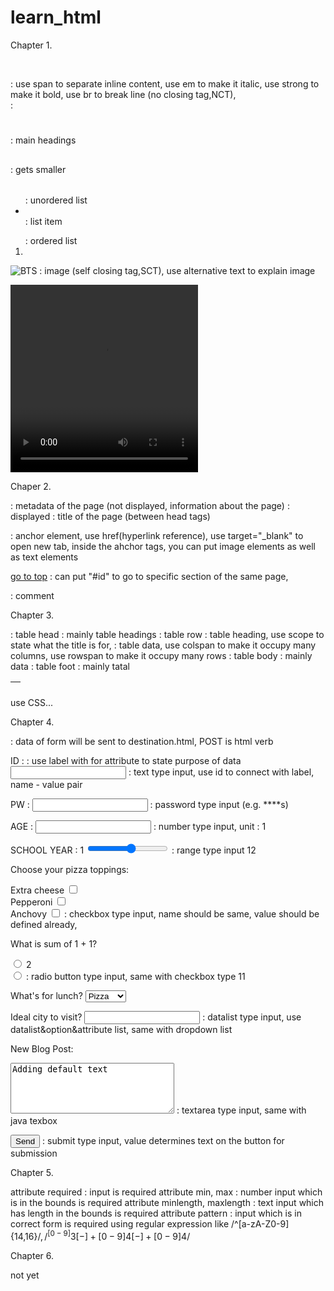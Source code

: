 # learn_html

Chapter 1.

<body> </body>

<p><span> </span> <em> </em> <strong> </strong> <br> </p> : use span to separate inline content, use em to make it italic, use strong to make it bold, use br to break line (no closing tag,NCT), 

<div id="intro"> </div> :

<h1> </h1> : main headings

<h2> </h2> : gets smaller

<h3> </h3>

<h4> </h4>

<h5> </h5>

<h6> </h6>

<ul> : unordered list
  <li> </li> : list item
</ul>

<ol> : ordered list
  <li> </li>
</ol>

<img src="BTS.jpg" alt="BTS" /> : image (self closing tag,SCT), use alternative text to explain image

<video src="BTS.mp4" width="300" height="300" controls> : use controls for basic video controler like play, pause, skip...
  Video not supported. : diplayed when video is not found
</video>


Chaper 2.

<!DOCTYPE html>

<html>
  <head> </head> : metadata of the page (not displayed, information about the page)
  <body> </body> : displayed
</html>

<title> </title> : title of the page (between head tags)

<a href="https://naver.com" target="_blank"> </a> : anchor element, use href(hyperlink reference), use target="_blank" to open new tab, inside the ahchor tags, you can put image elements as well as text elements

<p id="top"> </p>

<a href="#top">go to top</a> : can put "#id" to go to specific section of the same page, 

<!-- --> : comment


Chapter 3.

<table>
  <thead> : table head : mainly table headings
    <tr> : table row
      <th scope="column"> </th> : table heading, use scope to state what the title is for, 
      <td colspan="2" rowspan="2"> </td> : table data, use colspan to make it occupy many columns, use rowspan to make it occupy many rows
    </tr>
  </thead>
  <tbody> : table body : mainly data
  </tbody>
  <tfoot> : table foot : mainly tatal
  </tfoot>
</table>

use CSS...


Chapter 4.

<form action="destination.html" method="POST"> : data of form will be sent to destination.html, POST is html verb
  
  <label for="userid">ID : </label> : use label with for attribute to state purpose of data
  <input id="userid" name="userid" type="text"> : text type input, use id to connect with label, name - value pair
  
  <label for="userpswd">PW : </label>
  <input id="userpswd" name="userpswd" type="password"> : password type input (e.g. ****s)
  
  <label for="userage">AGE : </label>
  <input id="userage" name="userage" type="number" step="1"> : number type input, unit : 1
  
  <label for="useryear">SCHOOL YEAR : </label>
  <span>1</span>
  <input id="useryear" name="useryear" type="range" min="1" max="12" step="1"> : range type input
  <span>12</span><br>
  
  <p>Choose your pizza toppings:</p>
  <label for="cheese">Extra cheese</label>
  <input id="cheese" name="topping" type="checkbox" value="cheese">
  <br>
  <label for="pepperoni">Pepperoni</label>
  <input id="pepperoni" name="topping" type="checkbox" value="pepperoni">
  <br>
  <label for="anchovy">Anchovy</label>
  <input id="anchovy" name="topping" type="checkbox" value="anchovy"> : checkbox type input, name should be same, value should be defined already, 
  
  <form>
  <p>What is sum of 1 + 1?</p>
  <input type="radio" id="two" name="answer" value="2">
  <label for="two">2</label>
  <br>
  <input type="radio" id="eleven" name="answer" value="11"> : radio button type input, same with checkbox type
  <label for="eleven">11</label>
  
  <label for="lunch">What's for lunch?</label>
  <select id="lunch" name="lunch"> : dropdown list type input, use select&option, option should have pre-defined value
    <option value="pizza">Pizza</option>
    <option value="curry">Curry</option>
    <option value="salad">Salad</option>
    <option value="ramen">Ramen</option>
    <option value="tacos">Tacos</option>
  </select>
  
  <label for="city">Ideal city to visit?</label>
  <input type="text" list="cities" id="city" name="city"> : datalist type input, use datalist&option&attribute list, same with dropdown list

  <datalist id="cities">
    <option value="New York City"></option>
    <option value="Tokyo"></option>
    <option value="Barcelona"></option>
    <option value="Mexico City"></option>
    <option value="Melbourne"></option>
    <option value="Other"></option>  
  </datalist>
  
  <label for="blog">New Blog Post: </label>
  <br>
  <textarea id="blog" name="blog" rows="5" cols="30">Adding default text</textarea> : textarea type input, same with java texbox
  
  <input type="submit" value="Send"> : submit type input, value determines text on the button for submission
</form>


Chapter 5.

attribute required : input is required
attribute min, max : number input which is in the bounds is required
attribute minlength, maxlength : text input which has length in the bounds is required
attribute pattern : input which is in correct form is required using regular expression like /^[a-zA-Z0-9]{14,16}$/, /^[0-9]{3}[-]+[0-9]{4}[-]+[0-9]{4}$/


Chapter 6.

not yet
